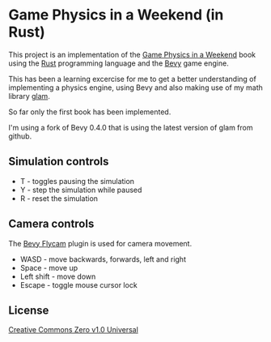 # Game Physics in a Weekend (in Rust)

This project is an implementation of the [Game Physics in a Weekend] book using
the [Rust] programming language and the [Bevy] game engine.

This has been a learning excercise for me to get a better understanding of
implementing a physics engine, using Bevy and also making use of my math library
[glam].

So far only the first book has been implemented.

I'm using a fork of Bevy 0.4.0 that is using the latest version of glam from
github.

## Simulation controls

* T - toggles pausing the simulation
* Y - step the simulation while paused
* R - reset the simulation

## Camera controls

The [Bevy Flycam] plugin is used for camera movement.

* WASD - move backwards, forwards, left and right
* Space - move up
* Left shift - move down
* Escape - toggle mouse cursor lock

## License

[Creative Commons Zero v1.0 Universal]

[Game Physics in a Weekend]: https://gamephysicsweekend.github.io
[Rust]: https://www.rust-lang.org
[Bevy]: https://bevyengine.org
[glam]: https://github.com/bitshifter/glam
[Bevy Flycam]: https://github.com/sburris0/bevy_flycam
[Creative Commons Zero v1.0 Universal]: LICENSE

